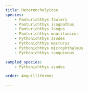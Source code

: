```yaml
---
title: Heterenchelyidae
species:
    - Panturichthys fowleri
    - Panturichthys isognathus
    - Panturichthys longus
    - Panturichthys mauritanicus
    - Pythonichthys asodes
    - Pythonichthys macrurus
    - Pythonichthys microphthalmus
    - Pythonichthys sanguineus

sampled_species:
    - Pythonichthys asodes

order: Anguilliformes

---
```

